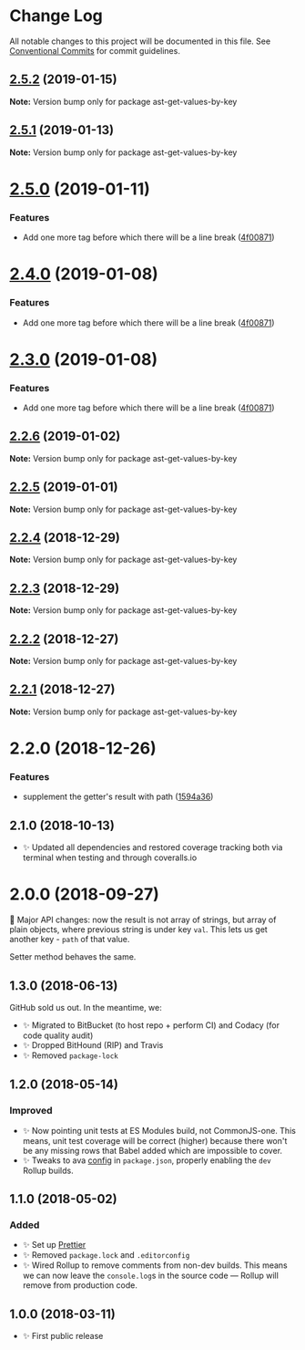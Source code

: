 # Change Log

All notable changes to this project will be documented in this file.
See [Conventional Commits](https://conventionalcommits.org) for commit guidelines.

## [2.5.2](https://bitbucket.org/codsen/codsen/src/master/packages/ast-get-values-by-key/compare/ast-get-values-by-key@2.5.1...ast-get-values-by-key@2.5.2) (2019-01-15)

**Note:** Version bump only for package ast-get-values-by-key

## [2.5.1](https://bitbucket.org/codsen/codsen/src/master/packages/ast-get-values-by-key/compare/ast-get-values-by-key@2.5.0...ast-get-values-by-key@2.5.1) (2019-01-13)

**Note:** Version bump only for package ast-get-values-by-key

# [2.5.0](https://bitbucket.org/codsen/codsen/src/master/packages/ast-get-values-by-key/compare/ast-get-values-by-key@2.2.6...ast-get-values-by-key@2.5.0) (2019-01-11)

### Features

- Add one more tag before which there will be a line break ([4f00871](https://bitbucket.org/codsen/codsen/src/master/packages/ast-get-values-by-key/commits/4f00871))

# [2.4.0](https://bitbucket.org/codsen/codsen/src/master/packages/ast-get-values-by-key/compare/ast-get-values-by-key@2.2.6...ast-get-values-by-key@2.4.0) (2019-01-08)

### Features

- Add one more tag before which there will be a line break ([4f00871](https://bitbucket.org/codsen/codsen/src/master/packages/ast-get-values-by-key/commits/4f00871))

# [2.3.0](https://bitbucket.org/codsen/codsen/src/master/packages/ast-get-values-by-key/compare/ast-get-values-by-key@2.2.6...ast-get-values-by-key@2.3.0) (2019-01-08)

### Features

- Add one more tag before which there will be a line break ([4f00871](https://bitbucket.org/codsen/codsen/src/master/packages/ast-get-values-by-key/commits/4f00871))

## [2.2.6](https://bitbucket.org/codsen/codsen/src/master/packages/ast-get-values-by-key/compare/ast-get-values-by-key@2.2.5...ast-get-values-by-key@2.2.6) (2019-01-02)

**Note:** Version bump only for package ast-get-values-by-key

## [2.2.5](https://bitbucket.org/codsen/codsen/src/master/packages/ast-get-values-by-key/compare/ast-get-values-by-key@2.2.4...ast-get-values-by-key@2.2.5) (2019-01-01)

**Note:** Version bump only for package ast-get-values-by-key

## [2.2.4](https://bitbucket.org/codsen/codsen/src/master/packages/ast-get-values-by-key/compare/ast-get-values-by-key@2.2.3...ast-get-values-by-key@2.2.4) (2018-12-29)

**Note:** Version bump only for package ast-get-values-by-key

## [2.2.3](https://bitbucket.org/codsen/codsen/src/master/packages/ast-get-values-by-key/compare/ast-get-values-by-key@2.2.2...ast-get-values-by-key@2.2.3) (2018-12-29)

**Note:** Version bump only for package ast-get-values-by-key

## [2.2.2](https://bitbucket.org/codsen/codsen/src/master/packages/ast-get-values-by-key/compare/ast-get-values-by-key@2.2.1...ast-get-values-by-key@2.2.2) (2018-12-27)

**Note:** Version bump only for package ast-get-values-by-key

## [2.2.1](https://bitbucket.org/codsen/codsen/src/master/packages/ast-get-values-by-key/compare/ast-get-values-by-key@2.2.0...ast-get-values-by-key@2.2.1) (2018-12-27)

**Note:** Version bump only for package ast-get-values-by-key

# 2.2.0 (2018-12-26)

### Features

- supplement the getter's result with path ([1594a36](https://bitbucket.org/codsen/codsen/src/master/packages/ast-get-values-by-key/commits/1594a36))

## 2.1.0 (2018-10-13)

- ✨ Updated all dependencies and restored coverage tracking both via terminal when testing and through coveralls.io

# 2.0.0 (2018-09-27)

🔨 Major API changes: now the result is not array of strings, but array of plain objects, where previous string is under key `val`. This lets us get another key - `path` of that value.

Setter method behaves the same.

## 1.3.0 (2018-06-13)

GitHub sold us out. In the meantime, we:

- ✨ Migrated to BitBucket (to host repo + perform CI) and Codacy (for code quality audit)
- ✨ Dropped BitHound (RIP) and Travis
- ✨ Removed `package-lock`

## 1.2.0 (2018-05-14)

### Improved

- ✨ Now pointing unit tests at ES Modules build, not CommonJS-one. This means, unit test coverage will be correct (higher) because there won't be any missing rows that Babel added which are impossible to cover.
- ✨ Tweaks to ava [config](https://github.com/avajs/ava/blob/master/docs/recipes/es-modules.md) in `package.json`, properly enabling the `dev` Rollup builds.

## 1.1.0 (2018-05-02)

### Added

- ✨ Set up [Prettier](https://prettier.io)
- ✨ Removed `package.lock` and `.editorconfig`
- ✨ Wired Rollup to remove comments from non-dev builds. This means we can now leave the `console.log`s in the source code — Rollup will remove from production code.

## 1.0.0 (2018-03-11)

- ✨ First public release
